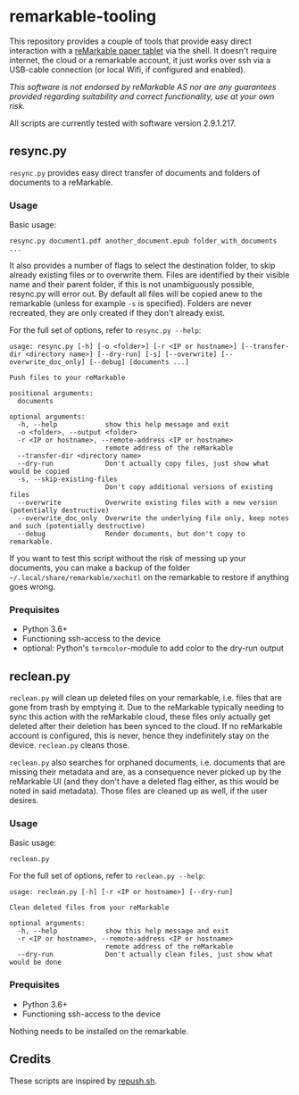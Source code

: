 # remarkable-tooling

This repository provides a couple of tools that provide easy direct interaction with a [reMarkable paper tablet](https://remarkable.com) via the shell.
It doesn't require internet, the cloud or a remarkable account, it just works over ssh via a USB-cable connection (or local Wifi, if configured and enabled).

*This software is not endorsed by reMarkable AS nor are any guarantees provided regarding suitability and correct functionality, use at your own risk.*

All scripts are currently tested with software version 2.9.1.217.

## resync.py

`resync.py` provides easy direct transfer of documents and folders of documents to a reMarkable.

### Usage

Basic usage:

    resync.py document1.pdf another_document.epub folder_with_documents ...

It also provides a number of flags to select the destination folder, to skip already existing files or to overwrite them.
Files are identified by their visible name and their parent folder, if this is not unambiguously possible, resync.py will error out.
By default all files will be copied anew to the remarkable (unless for example `-s` is specified). Folders are never recreated, they are only created if they don't already exist.

For the full set of options, refer to `resync.py --help`:

	usage: resync.py [-h] [-o <folder>] [-r <IP or hostname>] [--transfer-dir <directory name>] [--dry-run] [-s] [--overwrite] [--overwrite_doc_only] [--debug] [documents ...]
	
	Push files to your reMarkable
	
	positional arguments:
	  documents
	
	optional arguments:
	  -h, --help            show this help message and exit
	  -o <folder>, --output <folder>
	  -r <IP or hostname>, --remote-address <IP or hostname>
	                        remote address of the reMarkable
	  --transfer-dir <directory name>
	  --dry-run             Don't actually copy files, just show what would be copied
	  -s, --skip-existing-files
	                        Don't copy additional versions of existing files
	  --overwrite           Overwrite existing files with a new version (potentially destructive)
	  --overwrite_doc_only  Overwrite the underlying file only, keep notes and such (potentially destructive)
	  --debug               Render documents, but don't copy to remarkable.


If you want to test this script without the risk of messing up your documents, you can make a backup of the folder `~/.local/share/remarkable/xochitl` on the remarkable to restore if anything goes wrong.


### Prequisites

  * Python 3.6+
  * Functioning ssh-access to the device
  * optional: Python's `termcolor`-module to add color to the dry-run output

## reclean.py

`reclean.py` will clean up deleted files on your remarkable, i.e. files that are gone from trash by emptying it. Due to the reMarkable typically needing to sync this action with the reMarkable cloud, these files only actually get deleted after their deletion has been synced to the cloud. If no reMarkable account is configured, this is never, hence they indefinitely stay on the device. `reclean.py` cleans those.

`reclean.py` also searches for orphaned documents, i.e. documents that are missing their metadata and are, as a consequence never picked up by the reMarkable UI (and they don't have a deleted flag either, as this would be noted in said metadata). Those files are cleaned up as well, if the user desires.

### Usage

Basic usage:

    reclean.py

For the full set of options, refer to `reclean.py --help`:

	usage: reclean.py [-h] [-r <IP or hostname>] [--dry-run]
	
	Clean deleted files from your reMarkable
	
	optional arguments:
	  -h, --help            show this help message and exit
	  -r <IP or hostname>, --remote-address <IP or hostname>
	                        remote address of the reMarkable
	  --dry-run             Don't actually clean files, just show what would be done

### Prequisites
  * Python 3.6+
  * Functioning ssh-access to the device

Nothing needs to be installed on the remarkable.


## Credits

These scripts are inspired by [repush.sh](https://github.com/reHackable/scripts).
